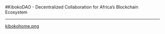 #KibokoDAO - Decentralized Collaboration for Africa’s Blockchain Ecosystem


---

[kibokohome.png](https://postimg.cc/8FCb7xPL)
